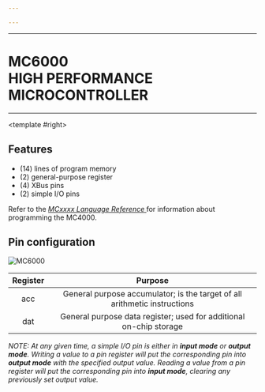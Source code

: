```yaml
---

---
```


----

# MC6000 <br>HIGH PERFORMANCE MICROCONTROLLER

----

<TwoCols>
<template #left>

<WideSubtitleBlock>

## Description
</WideSubtitleBlock>

Offering maximum power so you can achieve a minimum chip count, the MC6000 is the centerpiece of 诚尚Micro’s MCxxxx microcontroller family. With plenty of room for complex instructions in its expansive fourteen-line program memory, two general-purpose registers, and six pins for I/O, the MC6000 can be at the center of even your most demanding embedded applications! Contact us to request samples.
</template>
<template #right>

<WideSubtitleBlock>

## Features
</WideSubtitleBlock>

- (14) lines of program memory
- (2) general-purpose register
- (4) XBus pins
- (2) simple I/O pins

Refer to the _[MCxxxx Language Reference ](/mcxxxx-language.html)_ for information about programming the MC4000.
</template>
</TwoCols>

<WideSubtitleBlock>

## Pin configuration
</WideSubtitleBlock>

<ImgContainer>

<img src="/images/17.webp" alt="MC6000" />
</ImgContainer>

<div class="--flex --justify-center">

| Register |                                  Purpose                                  |
|:--------:|:-------------------------------------------------------------------------:|
|   acc    | General purpose accumulator; is the target of all arithmetic instructions |
|   dat    |    General purpose data register; used for additional on-chip storage     |
</div>

_NOTE: At any given time, a simple I/O pin is either in **input mode** or **output mode**. Writing a value to a pin register will put the corresponding pin into **output mode** with the specified output value.
Reading a value from a pin register will put the corresponding pin into **input mode**, clearing any previously set output value._